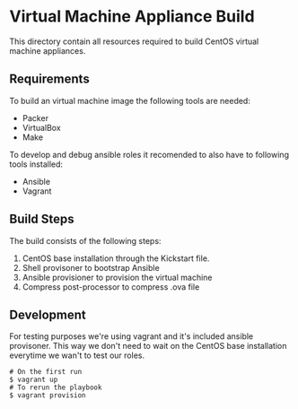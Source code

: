 Virtual Machine Appliance Build
===============================
This directory contain all resources required to build CentOS virtual machine appliances.

Requirements
------------
To build an virtual machine image the following tools are needed:
* Packer
* VirtualBox
* Make

To develop and debug ansible roles it recomended to also have to following tools installed:
* Ansible
* Vagrant

Build Steps
-----------
The build consists of the following steps:
1. CentOS base installation through the Kickstart file.
2. Shell provisoner to bootstrap Ansible
3. Ansible provisioner to provision the virtual machine
4. Compress post-processor to compress .ova file

Development
-----------
For testing purposes we're using vagrant and it's included ansible provisoner. This way we don't
need to wait on the CentOS base installation everytime we wan't to test our roles.

```
# On the first run
$ vagrant up
# To rerun the playbook
$ vagrant provision
```
